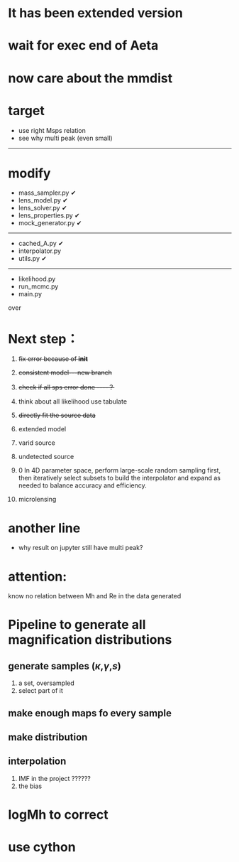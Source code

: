 # It has been extended version

# wait for exec end of Aeta

# now care about the mmdist


# target

- use right Msps relation
- see why multi peak (even small)

---------------
# modify





- mass_sampler.py      &#x2714;
- lens_model.py        &#x2714;
- lens_solver.py       &#x2714;
- lens_properties.py   &#x2714;
- mock_generator.py    &#x2714;
-------------
- cached_A.py          &#x2714;
- interpolator.py      
- utils.py            &#x2714;
----------------------
- likelihood.py
- run_mcmc.py
- main.py


over

# Next step：
01. ~~fix error because of __init__~~
0. ~~consistent model---new branch~~
1. ~~check if all sps error done    ----？~~
2. think about all likelihood use tabulate
3. ~~directly fit the source data~~
4. extended model
5. varid source
6. undetected source
7. 0 In 4D parameter space, perform large-scale random sampling first, then iteratively select subsets to build the interpolator and expand as needed to balance accuracy and efficiency.

7. microlensing




# another line

- why result on jupyter still have multi peak?


# attention:

know no relation between Mh and Re in the data generated

# Pipeline to generate all magnification distributions

## generate samples ($\kappa$,$\gamma$,$s$)

1. a set, oversampled
2. select part of it

## make enough maps fo every sample

## make distribution

## interpolation





1. IMF in the project ??????
2. the bias


# logMh to correct

# use cython